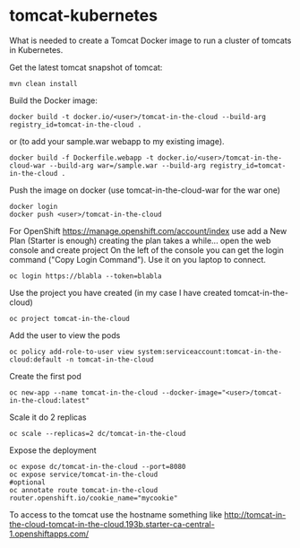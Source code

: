 # tomcat-kubernetes
What is needed to create a Tomcat Docker image to run a cluster of tomcats in Kubernetes. 

Get the latest tomcat snapshot of tomcat:
```
mvn clean install
```
Build the Docker image:
```
docker build -t docker.io/<user>/tomcat-in-the-cloud --build-arg registry_id=tomcat-in-the-cloud .
```
or (to add your sample.war webapp to my existing image).
```
docker build -f Dockerfile.webapp -t docker.io/<user>/tomcat-in-the-cloud-war --build-arg war=/sample.war --build-arg registry_id=tomcat-in-the-cloud .
```
Push the image on docker (use tomcat-in-the-cloud-war for the war one)
```
docker login
docker push <user>/tomcat-in-the-cloud
```

For OpenShift
https://manage.openshift.com/account/index use add a New Plan (Starter is enough) creating the plan takes a while...
open the web console and create project
On the left of the console you can get the login command ("Copy Login Command"). Use it on you laptop to connect.
```
oc login https://blabla --token=blabla
```
Use the project you have created (in my case I have created tomcat-in-the-cloud)
```
oc project tomcat-in-the-cloud
```
Add the user to view the pods
```
oc policy add-role-to-user view system:serviceaccount:tomcat-in-the-cloud:default -n tomcat-in-the-cloud
```
Create the first pod
```
oc new-app --name tomcat-in-the-cloud --docker-image="<user>/tomcat-in-the-cloud:latest"
```
Scale it do 2 replicas
```
oc scale --replicas=2 dc/tomcat-in-the-cloud
```
Expose the deployment
```
oc expose dc/tomcat-in-the-cloud --port=8080
oc expose service/tomcat-in-the-cloud
#optional
oc annotate route tomcat-in-the-cloud router.openshift.io/cookie_name="mycookie"
```
To access to the tomcat use the hostname something like
http://tomcat-in-the-cloud-tomcat-in-the-cloud.193b.starter-ca-central-1.openshiftapps.com/



